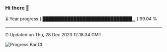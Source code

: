 ### Hi there 👋

⏳ Year progress { █████████████████████████████▁ } 99.04 %

---

⏰ Updated on Thu, 28 Dec 2023 12:18:34 GMT

![Progress Bar CI](https://github.com/liununu/liununu/workflows/Progress%20Bar%20CI/badge.svg)
